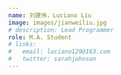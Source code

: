 ```yaml
---
name: 刘建伟，Luciano Liu
image: images/jianweiliu.jpg
# description: Lead Programmer
role: M.A. Student
# links:
#   email: luciano129@163.com
#   twitter: sarahjohnson
---
```

